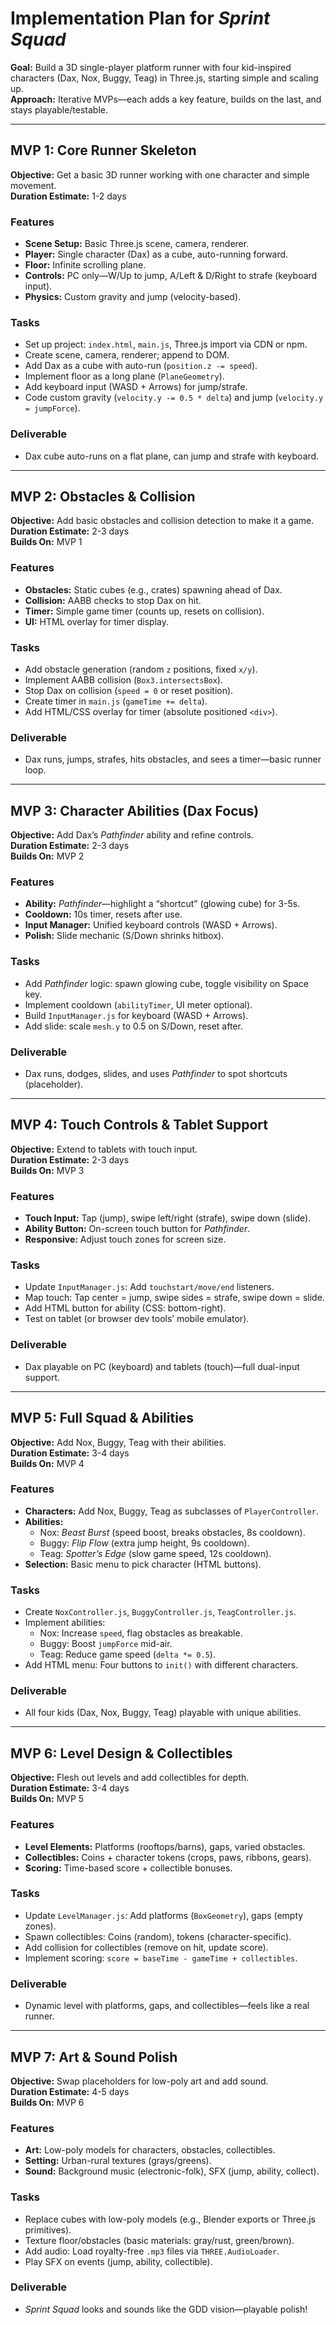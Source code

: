 # Implementation Plan for *Sprint Squad*  
**Goal:** Build a 3D single-player platform runner with four kid-inspired characters (Dax, Nox, Buggy, Teag) in Three.js, starting simple and scaling up.  
**Approach:** Iterative MVPs—each adds a key feature, builds on the last, and stays playable/testable.  

---

## MVP 1: Core Runner Skeleton  
**Objective:** Get a basic 3D runner working with one character and simple movement.  
**Duration Estimate:** 1-2 days  

### Features  
- **Scene Setup:** Basic Three.js scene, camera, renderer.  
- **Player:** Single character (Dax) as a cube, auto-running forward.  
- **Floor:** Infinite scrolling plane.  
- **Controls:** PC only—W/Up to jump, A/Left & D/Right to strafe (keyboard input).  
- **Physics:** Custom gravity and jump (velocity-based).  

### Tasks  
- Set up project: `index.html`, `main.js`, Three.js import via CDN or npm.  
- Create scene, camera, renderer; append to DOM.  
- Add Dax as a cube with auto-run (`position.z -= speed`).  
- Implement floor as a long plane (`PlaneGeometry`).  
- Add keyboard input (WASD + Arrows) for jump/strafe.  
- Code custom gravity (`velocity.y -= 0.5 * delta`) and jump (`velocity.y = jumpForce`).  

### Deliverable  
- Dax cube auto-runs on a flat plane, can jump and strafe with keyboard.  

---

## MVP 2: Obstacles & Collision  
**Objective:** Add basic obstacles and collision detection to make it a game.  
**Duration Estimate:** 2-3 days  
**Builds On:** MVP 1  

### Features  
- **Obstacles:** Static cubes (e.g., crates) spawning ahead of Dax.  
- **Collision:** AABB checks to stop Dax on hit.  
- **Timer:** Simple game timer (counts up, resets on collision).  
- **UI:** HTML overlay for timer display.  

### Tasks  
- Add obstacle generation (random `z` positions, fixed `x/y`).  
- Implement AABB collision (`Box3.intersectsBox`).  
- Stop Dax on collision (`speed = 0` or reset position).  
- Create timer in `main.js` (`gameTime += delta`).  
- Add HTML/CSS overlay for timer (absolute positioned `<div>`).  

### Deliverable  
- Dax runs, jumps, strafes, hits obstacles, and sees a timer—basic runner loop.  

---

## MVP 3: Character Abilities (Dax Focus)  
**Objective:** Add Dax’s *Pathfinder* ability and refine controls.  
**Duration Estimate:** 2-3 days  
**Builds On:** MVP 2  

### Features  
- **Ability:** *Pathfinder*—highlight a “shortcut” (glowing cube) for 3-5s.  
- **Cooldown:** 10s timer, resets after use.  
- **Input Manager:** Unified keyboard controls (WASD + Arrows).  
- **Polish:** Slide mechanic (S/Down shrinks hitbox).  

### Tasks  
- Add *Pathfinder* logic: spawn glowing cube, toggle visibility on Space key.  
- Implement cooldown (`abilityTimer`, UI meter optional).  
- Build `InputManager.js` for keyboard (WASD + Arrows).  
- Add slide: scale `mesh.y` to 0.5 on S/Down, reset after.  

### Deliverable  
- Dax runs, dodges, slides, and uses *Pathfinder* to spot shortcuts (placeholder).  

---

## MVP 4: Touch Controls & Tablet Support  
**Objective:** Extend to tablets with touch input.  
**Duration Estimate:** 2-3 days  
**Builds On:** MVP 3  

### Features  
- **Touch Input:** Tap (jump), swipe left/right (strafe), swipe down (slide).  
- **Ability Button:** On-screen touch button for *Pathfinder*.  
- **Responsive:** Adjust touch zones for screen size.  

### Tasks  
- Update `InputManager.js`: Add `touchstart/move/end` listeners.  
- Map touch: Tap center = jump, swipe sides = strafe, swipe down = slide.  
- Add HTML button for ability (CSS: bottom-right).  
- Test on tablet (or browser dev tools’ mobile emulator).  

### Deliverable  
- Dax playable on PC (keyboard) and tablets (touch)—full dual-input support.  

---

## MVP 5: Full Squad & Abilities  
**Objective:** Add Nox, Buggy, Teag with their abilities.  
**Duration Estimate:** 3-4 days  
**Builds On:** MVP 4  

### Features  
- **Characters:** Add Nox, Buggy, Teag as subclasses of `PlayerController`.  
- **Abilities:**  
  - Nox: *Beast Burst* (speed boost, breaks obstacles, 8s cooldown).  
  - Buggy: *Flip Flow* (extra jump height, 9s cooldown).  
  - Teag: *Spotter’s Edge* (slow game speed, 12s cooldown).  
- **Selection:** Basic menu to pick character (HTML buttons).  

### Tasks  
- Create `NoxController.js`, `BuggyController.js`, `TeagController.js`.  
- Implement abilities:  
  - Nox: Increase `speed`, flag obstacles as breakable.  
  - Buggy: Boost `jumpForce` mid-air.  
  - Teag: Reduce game speed (`delta *= 0.5`).  
- Add HTML menu: Four buttons to `init()` with different characters.  

### Deliverable  
- All four kids (Dax, Nox, Buggy, Teag) playable with unique abilities.  

---

## MVP 6: Level Design & Collectibles  
**Objective:** Flesh out levels and add collectibles for depth.  
**Duration Estimate:** 3-4 days  
**Builds On:** MVP 5  

### Features  
- **Level Elements:** Platforms (rooftops/barns), gaps, varied obstacles.  
- **Collectibles:** Coins + character tokens (crops, paws, ribbons, gears).  
- **Scoring:** Time-based score + collectible bonuses.  

### Tasks  
- Update `LevelManager.js`: Add platforms (`BoxGeometry`), gaps (empty zones).  
- Spawn collectibles: Coins (random), tokens (character-specific).  
- Add collision for collectibles (remove on hit, update score).  
- Implement scoring: `score = baseTime - gameTime + collectibles`.  

### Deliverable  
- Dynamic level with platforms, gaps, and collectibles—feels like a real runner.  

---

## MVP 7: Art & Sound Polish  
**Objective:** Swap placeholders for low-poly art and add sound.  
**Duration Estimate:** 4-5 days  
**Builds On:** MVP 6  

### Features  
- **Art:** Low-poly models for characters, obstacles, collectibles.  
- **Setting:** Urban-rural textures (grays/greens).  
- **Sound:** Background music (electronic-folk), SFX (jump, ability, collect).  

### Tasks  
- Replace cubes with low-poly models (e.g., Blender exports or Three.js primitives).  
- Texture floor/obstacles (basic materials: gray/rust, green/brown).  
- Add audio: Load royalty-free `.mp3` files via `THREE.AudioLoader`.  
- Play SFX on events (jump, ability, collectible).  

### Deliverable  
- *Sprint Squad* looks and sounds like the GDD vision—playable polish! 